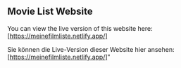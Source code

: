 ## Movie List Website

You can view the live version of this website here: [https://meinefilmliste.netlify.app/]

Sie können die Live-Version dieser Website hier ansehen: [https://meinefilmliste.netlify.app/]"
